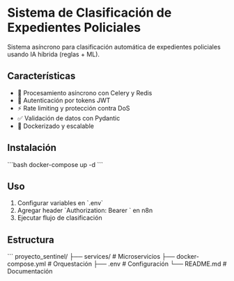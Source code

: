 # Sistema de Clasificación de Expedientes Policiales

Sistema asíncrono para clasificación automática de expedientes policiales usando IA híbrida (reglas + ML).

## Características
- 🚀 Procesamiento asíncrono con Celery y Redis
- 🔐 Autenticación por tokens JWT
- ⚡ Rate limiting y protección contra DoS
- ✅ Validación de datos con Pydantic
- 🐳 Dockerizado y escalable

## Instalación
\`\`\`bash
docker-compose up -d
\`\`\`

## Uso
1. Configurar variables en \`.env\`
2. Agregar header \`Authorization: Bearer <token>\` en n8n
3. Ejecutar flujo de clasificación

## Estructura
\`\`\`
proyecto_sentinel/
├── services/           # Microservicios
├── docker-compose.yml  # Orquestación
├── .env               # Configuración
└── README.md          # Documentación